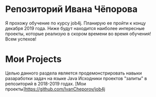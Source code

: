 # Репозиторий Ивана Чёпорова
Я прохожу обучение по курсу job4j. Планирую ее пройти к концу декабря 2019 года.
Ниже будут находится наиболее интересные проекты, которые реализую в скором времени во время обучения!
Всем успехов!

# Мои Projects
Целью данного раздела является продемонстрировать навыки разаработки задач на языке Java
Исходники проектов "залиты" в репозиторий в 2018-2019 годах.
[Мои проекты]https://github.com/IvanCheporov/job4j

